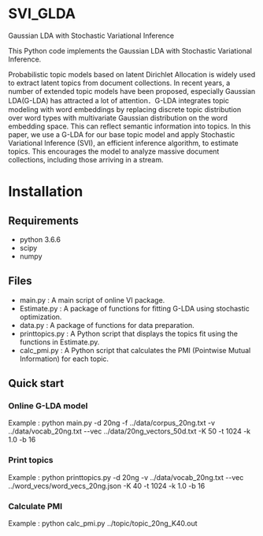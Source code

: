 # SVI_GLDA
Gaussian LDA with Stochastic Variational Inference

This Python code implements the Gaussian LDA with Stochastic Variational Inference.

Probabilistic topic models based on latent Dirichlet Allocation is widely used to extract latent topics from
document collections. In recent years, a number of extended topic models have been proposed, especially Gaussian
LDA(G-LDA) has attracted a lot of attention．G-LDA integrates topic modeling with word embeddings by replacing
discrete topic distribution over word types with multivariate Gaussian distribution on the word embedding space.
This can reflect semantic information into topics. In this paper, we use a G-LDA for our base topic model and
apply Stochastic Variational Inference (SVI), an efficient inference algorithm, to estimate topics. This encourages the model to analyze massive document collections, including those arriving in a stream.

# Installation

## Requirements
* python 3.6.6
* scipy
* numpy

## Files
* main.py : A main script of online VI package.
* Estimate.py : A package of functions for fitting G-LDA using stochastic optimization.
* data.py : A package of functions for data preparation.
* printtopics.py : A Python script that displays the topics fit using the functions in Estimate.py.
* calc_pmi.py : A Python script that calculates the PMI (Pointwise Mutual Information) for each topic.

## Quick start

### Online G-LDA model
Example : python main.py -d 20ng -f ../data/corpus_20ng.txt -v ../data/vocab_20ng.txt --vec ../data/20ng_vectors_50d.txt -K 50 -t 1024 -k 1.0 -b 16     

### Print topics
Example : python printtopics.py -d 20ng -v ../data/vocab_20ng.txt --vec ../word_vecs/word_vecs_20ng.json -K 40 -t 1024 -k 1.0 -b 16

### Calculate PMI
Example : python calc_pmi.py ../topic/topic_20ng_K40.out
